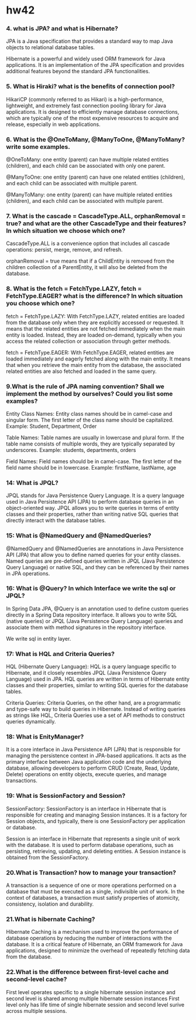 # hw42

### 4. what is JPA? and what is Hibernate?
JPA is a Java specification that provides a standard way to map Java objects to relational database tables.

Hibernate is a powerful and widely used ORM framework for Java applications. It is an implementation of the JPA specification and provides additional features beyond the standard JPA functionalities.

### 5. What is Hiraki? what is the benefits of connection pool?
HikariCP (commonly referred to as Hikari) is a high-performance, lightweight, and extremely fast connection pooling library for Java applications. It is designed to efficiently manage database connections, which are typically one of the most expensive resources to acquire and release, especially in web applications.

### 6. What is the @OneToMany, @ManyToOne, @ManyToMany? write some examples.
@OneToMany: one entity (parent) can have multiple related entities (children), and each child can be associated with only one parent.

@ManyToOne: one entity (parent) can have one related entities (children), and each child can be associated with multiple parent.

@ManyToMany: one entity (parent) can have multiple related entities (children), and each child can be associated with multiple parent.

### 7. What is the cascade = CascadeType.ALL, orphanRemoval = true? and what are the other CascadeType and their features? In which situation we choose which one?
CascadeType.ALL is a convenience option that includes all cascade operations: persist, merge, remove, and refresh.

orphanRemoval = true means that if a ChildEntity is removed from the children collection of a ParentEntity, it will also be deleted from the database.

### 8. What is the fetch = FetchType.LAZY, fetch = FetchType.EAGER? what is the difference? In which situation you choose which one?
fetch = FetchType.LAZY: With FetchType.LAZY, related entities are loaded from the database only when they are explicitly accessed or requested. It means that the related entities are not fetched immediately when the main entity is loaded. Instead, they are loaded on-demand, typically when you access the related collection or association through getter methods.

fetch = FetchType.EAGER:
With FetchType.EAGER, related entities are loaded immediately and eagerly fetched along with the main entity. It means that when you retrieve the main entity from the database, the associated related entities are also fetched and loaded in the same query.

### 9.What is the rule of JPA naming convention? Shall we implement the method by ourselves? Could you list some examples?

Entity Class Names:
Entity class names should be in camel-case and singular form.
The first letter of the class name should be capitalized.
Example: Student, Department, Order

Table Names:
Table names are usually in lowercase and plural form.
If the table name consists of multiple words, they are typically separated by underscores.
Example: students, departments, orders

Field Names:
Field names should be in camel-case.
The first letter of the field name should be in lowercase.
Example: firstName, lastName, age

### 14: What is JPQL?
JPQL stands for Java Persistence Query Language. It is a query language used in Java Persistence API (JPA) to perform database queries in an object-oriented way. JPQL allows you to write queries in terms of entity classes and their properties, rather than writing native SQL queries that directly interact with the database tables.

### 15: What is @NamedQuery and @NamedQueries?
@NamedQuery and @NamedQueries are annotations in Java Persistence API (JPA) that allow you to define named queries for your entity classes. Named queries are pre-defined queries written in JPQL (Java Persistence Query Language) or native SQL, and they can be referenced by their names in JPA operations.

### 16: What is @Query? In which Interface we write the sql or JPQL?
In Spring Data JPA, @Query is an annotation used to define custom queries directly in a Spring Data repository interface. It allows you to write SQL (native queries) or JPQL (Java Persistence Query Language) queries and associate them with method signatures in the repository interface.

We write sql in entity layer.

### 17: What is HQL and Criteria Queries?
HQL (Hibernate Query Language):
HQL is a query language specific to Hibernate, and it closely resembles JPQL (Java Persistence Query Language) used in JPA. HQL queries are written in terms of Hibernate entity classes and their properties, similar to writing SQL queries for the database tables.

Criteria Queries:
Criteria Queries, on the other hand, are a programmatic and type-safe way to build queries in Hibernate. Instead of writing queries as strings like HQL, Criteria Queries use a set of API methods to construct queries dynamically.

### 18: What is EnityManager?
It is a core interface in Java Persistence API (JPA) that is responsible for managing the persistence context in JPA-based applications. It acts as the primary interface between Java application code and the underlying database, allowing developers to perform CRUD (Create, Read, Update, Delete) operations on entity objects, execute queries, and manage transactions.

### 19: What is SessionFactory and Session?
SessionFactory:
SessionFactory is an interface in Hibernate that is responsible for creating and managing Session instances. It is a factory for Session objects, and typically, there is one SessionFactory per application or database.

Session is an interface in Hibernate that represents a single unit of work with the database. It is used to perform database operations, such as persisting, retrieving, updating, and deleting entities. A Session instance is obtained from the SessionFactory.

### 20.What is Transaction? how to manage your transaction?
A transaction is a sequence of one or more operations performed on a database that must be executed as a single, indivisible unit of work. In the context of databases, a transaction must satisfy properties of atomicity, consistency, isolation and durability.

### 21.What is hibernate Caching?
Hibernate Caching is a mechanism used to improve the performance of database operations by reducing the number of interactions with the database. It is a critical feature of Hibernate, an ORM framework for Java applications, designed to minimize the overhead of repeatedly fetching data from the database.

### 22.What is the difference between first-level cache and second-level cache?
First level operates specific to a single hibernate session instance and second level is shared among multiple hibernate session instances
First level only has life time of single hibernate session and second level surive across multiple sessions.